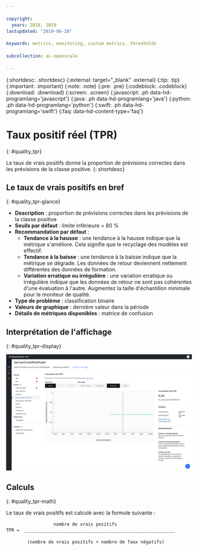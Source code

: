 ```yaml
---

copyright:
  years: 2018, 2019
lastupdated: "2019-06-28"

keywords: metrics, monitoring, custom metrics, thresholds

subcollection: ai-openscale

---
```


{:shortdesc: .shortdesc}
{:external: target="_blank" .external}
{:tip: .tip}
{:important: .important}
{:note: .note}
{:pre: .pre}
{:codeblock: .codeblock}
{:download: .download}
{:screen: .screen}
{:javascript: .ph data-hd-programlang='javascript'}
{:java: .ph data-hd-programlang='java'}
{:python: .ph data-hd-programlang='python'}
{:swift: .ph data-hd-programlang='swift'}
{:faq: data-hd-content-type='faq'}

# Taux positif réel (TPR)
{: #quality_tpr}

Le taux de vrais positifs donne la proportion de prévisions correctes dans les prévisions de la classe positive. 
{: shortdesc}

## Le taux de vrais positifs en bref
{: #quality_tpr-glance}

- **Description** : proportion de prévisions correctes dans les prévisions de la classe positive
- **Seuils par défaut** : limite inférieure = 80 %
- **Recommandation par défaut** :
   - **Tendance à la hausse** : une tendance à la hausse indique que la métrique s'améliore. Cela signifie que le recyclage des modèles est effectif.
   - **Tendance à la baisse** : une tendance à la baisse indique que la métrique se dégrade. Les données de retour deviennent nettement différentes des données de formation.
   - **Variation erratique ou irrégulière** : une variation erratique ou irrégulière indique que les données de retour ne sont pas cohérentes d'une évaluation à l'autre. Augmentez la taille d'échantillon minimale pour le moniteur de qualité.
- **Type de problème** : classification binaire
- **Valeurs de graphique** : dernière valeur dans la période
- **Détails de métriques disponibles** : matrice de confusion

## Interprétation de l'affichage
{: #quality_tpr-display}

![affichage du graphique de taux de vrais positifs](images/quality-tpr.png)

## Calculs
{: #quality_tpr-math}

Le taux de vrais positifs est calculé avec la formule suivante :

```
                  nombre de vrais positifs
TPR =  _________________________________________________________

        (nombre de vrais positifs + nombre de faux négatifs)
```
